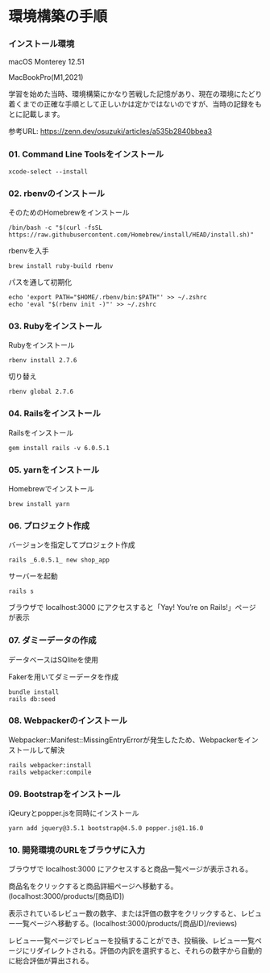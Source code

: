 # 環境構築の手順
### インストール環境

macOS Monterey 12.51

MacBookPro(M1,2021)

学習を始めた当時、環境構築にかなり苦戦した記憶があり、現在の環境にたどり着くまでの正確な手順として正しいかは定かではないのですが、当時の記録をもとに記載します。

参考URL: https://zenn.dev/osuzuki/articles/a535b2840bbea3

### 01. Command Line Toolsをインストール
 
 ```
 xcode-select --install
 ```
 

### 02. rbenvのインストール

  そのためのHomebrewをインストール
  ```
  /bin/bash -c "$(curl -fsSL https://raw.githubusercontent.com/Homebrew/install/HEAD/install.sh)"
  ```
  rbenvを入手
  ```
  brew install ruby-build rbenv
  ```
  パスを通して初期化
  ```
  echo 'export PATH="$HOME/.rbenv/bin:$PATH"' >> ~/.zshrc
  echo 'eval "$(rbenv init -)"' >> ~/.zshrc
  ```
  
### 03. Rubyをインストール

  Rubyをインストール
  ```
  rbenv install 2.7.6
  ```
  切り替え
  ```
  rbenv global 2.7.6
  ```
  
### 04. Railsをインストール

  Railsをインストール
  ```
  gem install rails -v 6.0.5.1 
  ```
  
### 05. yarnをインストール

   Homebrewでインストール
   ```
   brew install yarn
   ```
   
### 06. プロジェクト作成

  バージョンを指定してプロジェクト作成
  ```
  rails _6.0.5.1_ new shop_app
  ```
  サーバーを起動
  ```
  rails s
  ```
  ブラウザで localhost:3000 にアクセスすると「Yay! You’re on Rails!」ページが表示
  
### 07. ダミーデータの作成

  データベースはSQliteを使用
  
  Fakerを用いてダミーデータを作成
  ```
  bundle install
  rails db:seed  
  ```
  
### 08. Webpackerのインストール

  Webpacker::Manifest::MissingEntryErrorが発生したため、Webpackerをインストールして解決
  ```
  rails webpacker:install
  rails webpacker:compile
  ```
  
### 09. Bootstrapをインストール

  iQeuryとpopper.jsを同時にインストール
  ```
  yarn add jquery@3.5.1 bootstrap@4.5.0 popper.js@1.16.0
  ```
  
### 10. 開発環境のURLをブラウザに入力
  
   ブラウザで localhost:3000 にアクセスすると商品一覧ページが表示される。
   
   商品名をクリックすると商品詳細ページへ移動する。(localhost:3000/products/[商品ID])
   
   表示されているレビュー数の数字、または評価の数字をクリックすると、レビュー一覧ページへ移動する。(localhost:3000/products/[商品ID]/reviews)
   
   レビュー一覧ページでレビューを投稿することができ、投稿後、レビュー一覧ページにリダイレクトされる。評価の内訳を選択すると、それらの数字から自動的に総合評価が算出される。
  
